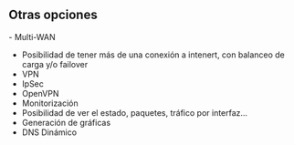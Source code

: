 ## Otras opciones

- Multi-WAN
 - Posibilidad de tener más de una conexión a intenert, con balanceo de carga y/o failover
- VPN
 - IpSec
 - OpenVPN
- Monitorización
 - Posibilidad de ver el estado, paquetes, tráfico por interfaz...
 - Generación de gráficas
- DNS Dinámico
